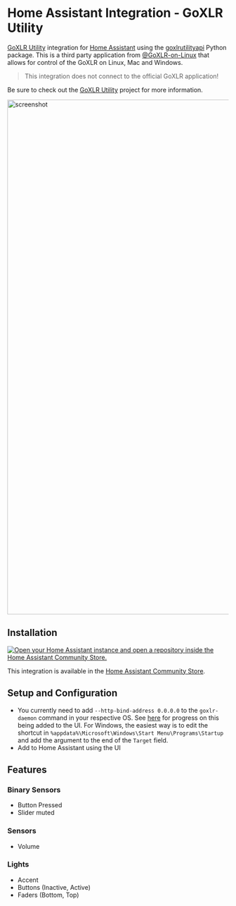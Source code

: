 # Home Assistant Integration - GoXLR Utility

[GoXLR Utility](https://github.com/GoXLR-on-Linux/goxlr-utility) integration for [Home Assistant](https://www.home-assistant.io/) using the [goxlrutilityapi](https://github.com/timmo001/goxlr-utility-api-py) Python package. This is a third party application from [@GoXLR-on-Linux](https://github.com/GoXLR-on-Linux) that allows for control of the GoXLR on Linux, Mac and Windows.

> This integration does not connect to the official GoXLR application!

Be sure to check out the [GoXLR Utility](https://github.com/GoXLR-on-Linux/goxlr-utility) project for more information.

<img width="1168" alt="screenshot" src="https://user-images.githubusercontent.com/28114703/236408810-50061d16-7b16-4065-9b52-143b8e4a3ea6.png">

## Installation

[![Open your Home Assistant instance and open a repository inside the Home Assistant Community Store.](https://my.home-assistant.io/badges/hacs_repository.svg)](https://my.home-assistant.io/redirect/hacs_repository/?owner=timmo001&repository=homeassistant-integration-goxlr-utility&category=integration)

This integration is available in the [Home Assistant Community Store](https://hacs.xyz/).

## Setup and Configuration

- You currently need to add `--http-bind-address 0.0.0.0` to the `goxlr-daemon` command in your respective OS. See [here](https://github.com/GoXLR-on-Linux/goxlr-utility/issues/64) for progress on this being added to the UI. For Windows, the easiest way is to edit the shortcut in `%appdata%\Microsoft\Windows\Start Menu\Programs\Startup` and add the argument to the end of the `Target` field.
- Add to Home Assistant using the UI

## Features

### Binary Sensors

- Button Pressed
- Slider muted

### Sensors

- Volume

### Lights

- Accent
- Buttons (Inactive, Active)
- Faders (Bottom, Top)
